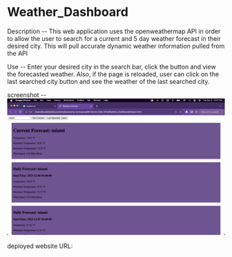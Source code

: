 # Weather_Dashboard


Description -- This web application uses the openweathermap API in order to allow the user to search for a current and 5 day weather forecast in their desired city. This will pull accurate dynamic weather information pulled from the API 
 
Use -- Enter your desired city in the search bar, click the button and view the forecasted weather. Also, if the page is reloaded, user can click on the last searched city button and see the weather of the last searched city. 


screenshot -- 
![Alt text](image.png)


deployed website URL: 